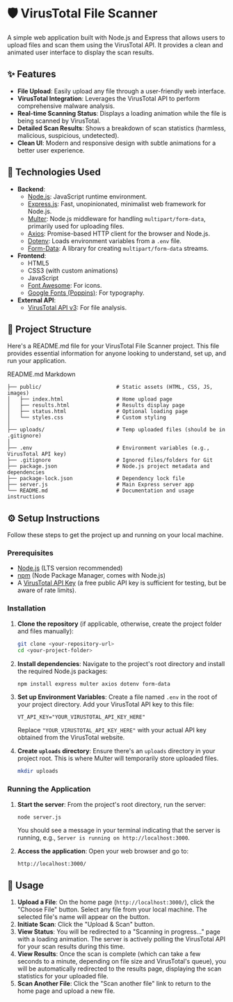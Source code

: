 # 🛡️ VirusTotal File Scanner

A simple web application built with Node.js and Express that allows users to upload files and scan them using the VirusTotal API. It provides a clean and animated user interface to display the scan results.

## ✨ Features

* **File Upload**: Easily upload any file through a user-friendly web interface.
* **VirusTotal Integration**: Leverages the VirusTotal API to perform comprehensive malware analysis.
* **Real-time Scanning Status**: Displays a loading animation while the file is being scanned by VirusTotal.
* **Detailed Scan Results**: Shows a breakdown of scan statistics (harmless, malicious, suspicious, undetected).
* **Clean UI**: Modern and responsive design with subtle animations for a better user experience.

## 🚀 Technologies Used

* **Backend**:
    * [Node.js](https://nodejs.org/): JavaScript runtime environment.
    * [Express.js](https://expressjs.com/): Fast, unopinionated, minimalist web framework for Node.js.
    * [Multer](https://github.com/expressjs/multer): Node.js middleware for handling `multipart/form-data`, primarily used for uploading files.
    * [Axios](https://axios-http.com/): Promise-based HTTP client for the browser and Node.js.
    * [Dotenv](https://github.com/motdotla/dotenv): Loads environment variables from a `.env` file.
    * [Form-Data](https://github.com/form-data/form-data): A library for creating `multipart/form-data` streams.
* **Frontend**:
    * HTML5
    * CSS3 (with custom animations)
    * JavaScript
    * [Font Awesome](https://fontawesome.com/): For icons.
    * [Google Fonts (Poppins)](https://fonts.google.com/specimen/Poppins): For typography.
* **External API**:
    * [VirusTotal API v3](https://docs.virustotal.com/reference/overview): For file analysis.

## 📁 Project Structure

Here's a README.md file for your VirusTotal File Scanner project. This file provides essential information for anyone looking to understand, set up, and run your application.

README.md
Markdown

```VirusTotal-File-Scanner/
├── public/                        # Static assets (HTML, CSS, JS, images)
│   ├── index.html                 # Home upload page
│   ├── results.html               # Results display page
│   ├── status.html                # Optional loading page
│   └── styles.css                 # Custom styling
│
├── uploads/                       # Temp uploaded files (should be in .gitignore)
│
├── .env                           # Environment variables (e.g., VirusTotal API key)
├── .gitignore                     # Ignored files/folders for Git
├── package.json                   # Node.js project metadata and dependencies
├── package-lock.json              # Dependency lock file
├── server.js                      # Main Express server app
└── README.md                      # Documentation and usage instructions
```


## ⚙️ Setup Instructions

Follow these steps to get the project up and running on your local machine.

### Prerequisites

* [Node.js](https://nodejs.org/) (LTS version recommended)
* [npm](https://www.npmjs.com/) (Node Package Manager, comes with Node.js)
* A [VirusTotal API Key](https://www.virustotal.com/gui/my-apikey) (a free public API key is sufficient for testing, but be aware of rate limits).

### Installation

1.  **Clone the repository** (if applicable, otherwise, create the project folder and files manually):
    ```bash
    git clone <your-repository-url>
    cd <your-project-folder>
    ```

2.  **Install dependencies**:
    Navigate to the project's root directory and install the required Node.js packages:
    ```bash
    npm install express multer axios dotenv form-data
    ```

3.  **Set up Environment Variables**:
    Create a file named `.env` in the root of your project directory. Add your VirusTotal API key to this file:
    ```
    VT_API_KEY="YOUR_VIRUSTOTAL_API_KEY_HERE"
    ```
    Replace `"YOUR_VIRUSTOTAL_API_KEY_HERE"` with your actual API key obtained from the VirusTotal website.

4.  **Create `uploads` directory**:
    Ensure there's an `uploads` directory in your project root. This is where Multer will temporarily store uploaded files.
    ```bash
    mkdir uploads
    ```

### Running the Application

1.  **Start the server**:
    From the project's root directory, run the server:
    ```bash
    node server.js
    ```
    You should see a message in your terminal indicating that the server is running, e.g., `Server is running on http://localhost:3000`.

2.  **Access the application**:
    Open your web browser and go to:
    ```
    http://localhost:3000/
    ```

## 🚀 Usage

1.  **Upload a File**: On the home page (`http://localhost:3000/`), click the "Choose File" button. Select any file from your local machine. The selected file's name will appear on the button.
2.  **Initiate Scan**: Click the "Upload & Scan" button.
3.  **View Status**: You will be redirected to a "Scanning in progress..." page with a loading animation. The server is actively polling the VirusTotal API for your scan results during this time.
4.  **View Results**: Once the scan is complete (which can take a few seconds to a minute, depending on file size and VirusTotal's queue), you will be automatically redirected to the results page, displaying the scan statistics for your uploaded file.
5.  **Scan Another File**: Click the "Scan another file" link to return to the home page and upload a new file.
